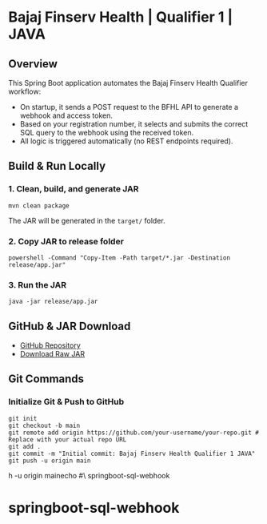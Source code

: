 # Bajaj Finserv Health | Qualifier 1 | JAVA

## Overview

This Spring Boot application automates the Bajaj Finserv Health Qualifier workflow:

- On startup, it sends a POST request to the BFHL API to generate a webhook and access token.
- Based on your registration number, it selects and submits the correct SQL query to the webhook using the received token.
- All logic is triggered automatically (no REST endpoints required).

## Build & Run Locally

### 1. Clean, build, and generate JAR

```
mvn clean package
```

The JAR will be generated in the `target/` folder.

### 2. Copy JAR to release folder

```
powershell -Command "Copy-Item -Path target/*.jar -Destination release/app.jar"
```

### 3. Run the JAR

```
java -jar release/app.jar
```

## GitHub & JAR Download

- [GitHub Repository](https://github.com/hemabhi26/springboot-sql-webhook) <!-- Replace with your actual repo URL -->
- [Download Raw JAR](https://github.com/hemabhi26/springboot-sql-webhook/releases/app.jar) <!-- Replace with actual JAR link -->

## Git Commands

### Initialize Git & Push to GitHub

```
git init
git checkout -b main
git remote add origin https://github.com/your-username/your-repo.git # Replace with your actual repo URL
git add .
git commit -m "Initial commit: Bajaj Finserv Health Qualifier 1 JAVA"
git push -u origin main
```
h -u origin mainecho \#\ springboot-sql-webhook
# springboot-sql-webhook
